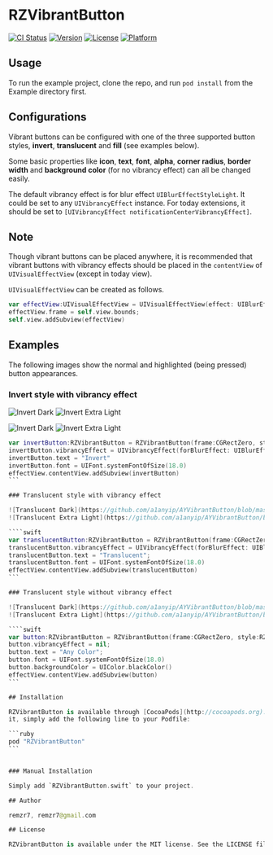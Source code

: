 # RZVibrantButton

[![CI Status](http://img.shields.io/travis/remzr7/RZVibrantButton.svg?style=flat)](https://travis-ci.org/remzr7/RZVibrantButton)
[![Version](https://img.shields.io/cocoapods/v/RZVibrantButton.svg?style=flat)](http://cocoapods.org/pods/RZVibrantButton)
[![License](https://img.shields.io/cocoapods/l/RZVibrantButton.svg?style=flat)](http://cocoapods.org/pods/RZVibrantButton)
[![Platform](https://img.shields.io/cocoapods/p/RZVibrantButton.svg?style=flat)](http://cocoapods.org/pods/RZVibrantButton)

## Usage

To run the example project, clone the repo, and run `pod install` from the Example directory first.

## Configurations

Vibrant buttons can be configured with one of the three supported button styles, **invert**, **translucent** and **fill** (see examples below).

Some basic properties like **icon**, **text**, **font**, **alpha**, **corner radius**, **border width** and **background color** (for no vibrancy effect) can all be changed easily.

The default vibrancy effect is for blur effect `UIBlurEffectStyleLight`. It could be set to any `UIVibrancyEffect` instance. For today extensions, it should be set to `[UIVibrancyEffect notificationCenterVibrancyEffect]`.

## Note

Though vibrant buttons can be placed anywhere, it is recommended that vibrant buttons with vibrancy effects should be placed in the `contentView` of `UIVisualEffectView` (except in today view).

`UIVisualEffectView` can be created as follows.

```swift
var effectView:UIVisualEffectView = UIVisualEffectView(effect: UIBlurEffect(style: UIBlurEffectStyle.ExtraLight))
effectView.frame = self.view.bounds;
self.view.addSubview(effectView)
```

## Examples

The following images show the normal and highlighted (being pressed) button appearances.

### Invert style with vibrancy effect

![Invert Dark](https://github.com/a1anyip/AYVibrantButton/blob/master/Readme/invert2-dark.gif?raw=true)
![Invert Extra Light](https://github.com/a1anyip/AYVibrantButton/blob/master/Readme/invert2-extralight.gif?raw=true)

![Invert Dark](https://github.com/a1anyip/AYVibrantButton/blob/master/Readme/invert-dark.gif?raw=true)
![Invert Extra Light](https://github.com/a1anyip/AYVibrantButton/blob/master/Readme/invert-extralight.gif?raw=true)

````swift
var invertButton:RZVibrantButton = RZVibrantButton(frame:CGRectZero, style:RZVibrantButtonStyle.Invert)
invertButton.vibrancyEffect = UIVibrancyEffect(forBlurEffect: UIBlurEffect(style: UIBlurEffectStyle.ExtraLight))
invertButton.text = "Invert"
invertButton.font = UIFont.systemFontOfSize(18.0)
effectView.contentView.addSubview(invertButton)
```

### Translucent style with vibrancy effect

![Translucent Dark](https://github.com/a1anyip/AYVibrantButton/blob/master/Readme/translucent-dark.gif?raw=true)
![Translucent Extra Light](https://github.com/a1anyip/AYVibrantButton/blob/master/Readme/translucent-extralight.gif?raw=true)

````swift
var translucentButton:RZVibrantButton = RZVibrantButton(frame:CGRectZero, style:RZVibrantButtonStyle.Translucent)
translucentButton.vibrancyEffect = UIVibrancyEffect(forBlurEffect: UIBlurEffect(style: UIBlurEffectStyle.ExtraLight))
translucentButton.text = "Translucent";
translucentButton.font = UIFont.systemFontOfSize(18.0)
effectView.contentView.addSubview(translucentButton)
```

### Translucent style without vibrancy effect

![Translucent Dark](https://github.com/a1anyip/AYVibrantButton/blob/master/Readme/anycolor-dark.gif?raw=true)
![Translucent Extra Light](https://github.com/a1anyip/AYVibrantButton/blob/master/Readme/anycolor-extralight.gif?raw=true)

````swift
var button:RZVibrantButton = RZVibrantButton(frame:CGRectZero, style:RZVibrantButtonStyle.Translucent)
button.vibrancyEffect = nil;
button.text = "Any Color";
button.font = UIFont.systemFontOfSize(18.0)
button.backgroundColor = UIColor.blackColor()
effectView.contentView.addSubview(button)
```

## Installation

RZVibrantButton is available through [CocoaPods](http://cocoapods.org). To install
it, simply add the following line to your Podfile:

```ruby
pod "RZVibrantButton"
```


### Manual Installation

Simply add `RZVibrantButton.swift` to your project.

## Author

remzr7, remzr7@gmail.com

## License

RZVibrantButton is available under the MIT license. See the LICENSE file for more info.
